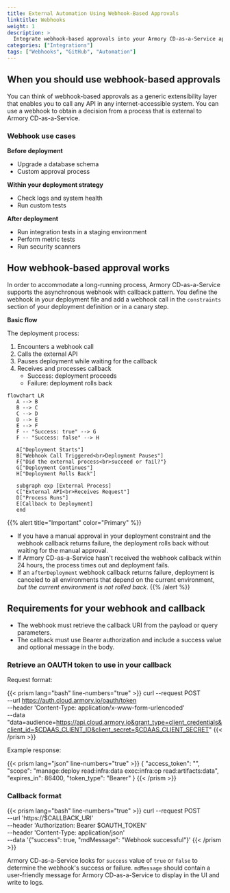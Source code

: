 ```yaml
---
title: External Automation Using Webhook-Based Approvals
linktitle: Webhooks
weight: 1
description: >
  Integrate webhook-based approvals into your Armory CD-as-a-Service app deployment process.
categories: ["Integrations"]
tags: ["Webhooks", "GitHub", "Automation"]
---
```



## When you should use webhook-based approvals

You can think of webhook-based approvals as a generic extensibility layer that enables you to call any API in any internet-accessible system. You can use a webhook to obtain a decision from a process that is external to Armory CD-as-a-Service.  

### Webhook use cases

**Before deployment**

- Upgrade a database schema
- Custom approval process

**Within your deployment strategy**

- Check logs and system health
- Run custom tests

**After deployment**

- Run integration tests in a staging environment
- Perform metric tests
- Run security scanners

## How webhook-based approval works

In order to accommodate a long-running process, Armory CD-as-a-Service supports the asynchronous webhook with callback pattern. You define the webhook in your deployment file and add a webhook call in the `constraints` section of your deployment definition or in a canary step.

**Basic flow**

The deployment process:
1. Encounters a webhook call
1. Calls the external API
1. Pauses deployment while waiting for the callback
1. Receives and processes callback
   - Success: deployment proceeds
   - Failure: deployment rolls back

```mermaid
flowchart LR   
   A --> B
   B --> C
   C --> D
   D --> E
   E --> F
   F -- "Success: true" --> G
   F -- "Success: false" --> H

   A["Deployment Starts"]
   B["Webhook Call Triggered<br>Deployment Pauses"]
   F{"Did the external process<br>succeed or fail?"}
   G["Deployment Continues"]
   H["Deployment Rolls Back"]

   subgraph exp [External Process]
   C["External API<br>Receives Request"]
   D["Process Runs"]
   E[Callback to Deployment]
   end
```

{{% alert title="Important" color="Primary" %}}
- If you have a manual approval in your deployment constraint and the webhook callback returns failure, the deployment rolls back without waiting for the manual approval.
- If Armory CD-as-a-Service hasn't received the webhook callback within 24 hours, the process times out and deployment fails.
- If an `afterDeployment` webhook callback returns failure, deployment is canceled to all environments that depend on the current environment, _but the current environment is not rolled back_.
{{% /alert %}}

## Requirements for your webhook and callback

- The webhook must retrieve the callback URI from the payload or query parameters.
- The callback must use Bearer authorization and include a success value and optional message in the body.

### Retrieve an OAUTH token to use in your callback

Request format:

{{< prism lang="bash"  line-numbers="true" >}}
curl --request POST \
  --url https://auth.cloud.armory.io/oauth/token \
  --header 'Content-Type: application/x-www-form-urlencoded' \
  --data "data=audience=https://api.cloud.armory.io&grant_type=client_credentials&client_id=$CDAAS_CLIENT_ID&client_secret=$CDAAS_CLIENT_SECRET"
{{< /prism >}}

Example response:

{{< prism lang="json"  line-numbers="true" >}}
{
  "access_token": "<very long access token>",
  "scope": "manage:deploy read:infra:data exec:infra:op read:artifacts:data",
  "expires_in": 86400,
  "token_type": "Bearer"
}
{{< /prism >}}

### Callback format

{{< prism lang="bash"  line-numbers="true" >}}
curl --request POST \
  --url 'https://$CALLBACK_URI' \
  --header 'Authorization: Bearer $OAUTH_TOKEN' \
  --header 'Content-Type: application/json' \
  --data '{"success": true, "mdMessage": "Webhook successful"}'
{{< /prism >}}

Armory CD-as-a-Service looks for `success` value of `true` or `false` to determine the webhook's success or failure. `mdMessage` should contain a user-friendly message for Armory CD-as-a-Service to display in the UI and write to logs.